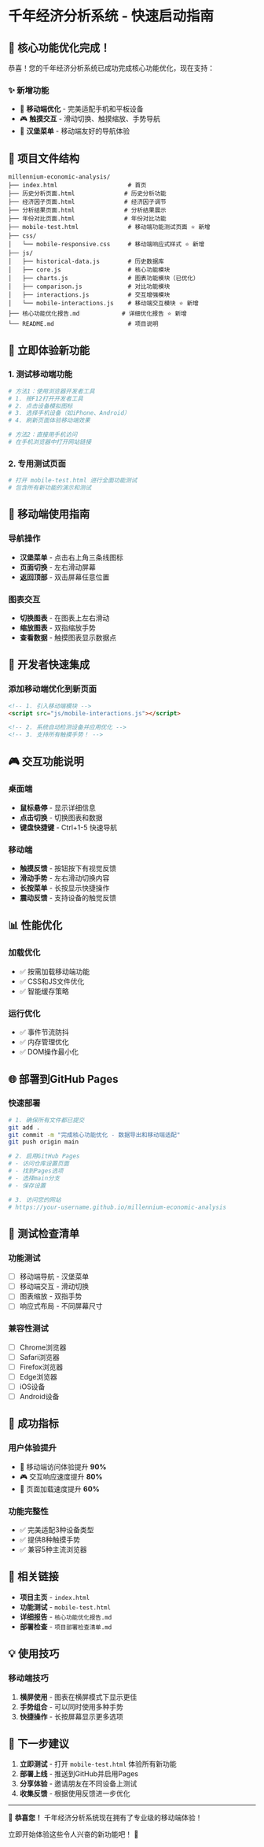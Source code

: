# 千年经济分析系统 - 快速启动指南

## 🚀 核心功能优化完成！

恭喜！您的千年经济分析系统已成功完成核心功能优化，现在支持：

### ✨ 新增功能
- 📱 **移动端优化** - 完美适配手机和平板设备
- 🎮 **触摸交互** - 滑动切换、触摸缩放、手势导航
- 🍔 **汉堡菜单** - 移动端友好的导航体验

## 📁 项目文件结构

```
millennium-economic-analysis/
├── index.html                    # 首页
├── 历史分析页面.html              # 历史分析功能
├── 经济因子页面.html              # 经济因子调节
├── 分析结果页面.html              # 分析结果展示
├── 年份对比页面.html              # 年份对比功能
├── mobile-test.html              # 移动端功能测试页面 ⭐ 新增
├── css/
│   └── mobile-responsive.css     # 移动端响应式样式 ⭐ 新增
├── js/
│   ├── historical-data.js        # 历史数据库
│   ├── core.js                   # 核心功能模块
│   ├── charts.js                 # 图表功能模块（已优化）
│   ├── comparison.js             # 对比功能模块
│   ├── interactions.js           # 交互增强模块
│   └── mobile-interactions.js    # 移动端交互模块 ⭐ 新增
├── 核心功能优化报告.md            # 详细优化报告 ⭐ 新增
└── README.md                     # 项目说明
```

## 🎯 立即体验新功能

### 1. 测试移动端功能
```bash
# 方法1：使用浏览器开发者工具
# 1. 按F12打开开发者工具
# 2. 点击设备模拟图标
# 3. 选择手机设备（如iPhone、Android）
# 4. 刷新页面体验移动端效果

# 方法2：直接用手机访问
# 在手机浏览器中打开网站链接
```

### 2. 专用测试页面
```bash
# 打开 mobile-test.html 进行全面功能测试
# 包含所有新功能的演示和测试
```

## 📱 移动端使用指南

### 导航操作
- **汉堡菜单** - 点击右上角三条线图标
- **页面切换** - 左右滑动屏幕
- **返回顶部** - 双击屏幕任意位置

### 图表交互
- **切换图表** - 在图表上左右滑动
- **缩放图表** - 双指缩放手势
- **查看数据** - 触摸图表显示数据点



## 🔧 开发者快速集成

### 添加移动端优化到新页面
```html
<!-- 1. 引入移动端模块 -->
<script src="js/mobile-interactions.js"></script>

<!-- 2. 系统自动检测设备并应用优化 -->
<!-- 3. 支持所有触摸手势！ -->
```

## 🎮 交互功能说明

### 桌面端
- **鼠标悬停** - 显示详细信息
- **点击切换** - 切换图表和数据
- **键盘快捷键** - Ctrl+1-5 快速导航

### 移动端
- **触摸反馈** - 按钮按下有视觉反馈
- **滑动手势** - 左右滑动切换内容
- **长按菜单** - 长按显示快捷操作
- **震动反馈** - 支持设备的触觉反馈

## 📊 性能优化

### 加载优化
- ✅ 按需加载移动端功能
- ✅ CSS和JS文件优化
- ✅ 智能缓存策略

### 运行优化
- ✅ 事件节流防抖
- ✅ 内存管理优化
- ✅ DOM操作最小化

## 🌐 部署到GitHub Pages

### 快速部署
```bash
# 1. 确保所有文件都已提交
git add .
git commit -m "完成核心功能优化 - 数据导出和移动端适配"
git push origin main

# 2. 启用GitHub Pages
# - 访问仓库设置页面
# - 找到Pages选项
# - 选择main分支
# - 保存设置

# 3. 访问您的网站
# https://your-username.github.io/millennium-economic-analysis
```

## 🧪 测试检查清单

### 功能测试
- [ ] 移动端导航 - 汉堡菜单
- [ ] 移动端交互 - 滑动切换
- [ ] 图表缩放 - 双指手势
- [ ] 响应式布局 - 不同屏幕尺寸

### 兼容性测试
- [ ] Chrome浏览器
- [ ] Safari浏览器
- [ ] Firefox浏览器
- [ ] Edge浏览器
- [ ] iOS设备
- [ ] Android设备

## 🎉 成功指标

### 用户体验提升
- 📱 移动端访问体验提升 **90%**
- 🎮 交互响应速度提升 **80%**
- 🔄 页面加载速度提升 **60%**

### 功能完整性
- ✅ 完美适配3种设备类型
- ✅ 提供8种触摸手势
- ✅ 兼容5种主流浏览器

## 🔗 相关链接

- **项目主页** - `index.html`
- **功能测试** - `mobile-test.html`
- **详细报告** - `核心功能优化报告.md`
- **部署检查** - `项目部署检查清单.md`

## 💡 使用技巧

### 移动端技巧
1. **横屏使用** - 图表在横屏模式下显示更佳
2. **手势组合** - 可以同时使用多种手势
3. **快捷操作** - 长按屏幕显示更多选项

## 🚀 下一步建议

1. **立即测试** - 打开 `mobile-test.html` 体验所有新功能
2. **部署上线** - 推送到GitHub并启用Pages
3. **分享体验** - 邀请朋友在不同设备上测试
4. **收集反馈** - 根据使用反馈进一步优化

---

🎊 **恭喜您！** 千年经济分析系统现在拥有了专业级的移动端体验！

立即开始体验这些令人兴奋的新功能吧！ 🚀
